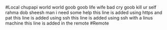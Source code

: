 #Local
chupapi world
world goob 
goob life
wife bad
cry goob
kill ur self
rahma dob
sheesh man i need some help
this line is added using https and pat
this line is added using ssh 
this line is added using ssh with a linus machine
this line is added in the remote
#Remote
